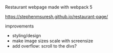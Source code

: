 Restaurant webpage made with webpack 5

https://stephenmsuresh.github.io/restaurant-page/

improvements
- styling/design
- make image sizes scale with screensize
- add overflow: scroll to the divs?